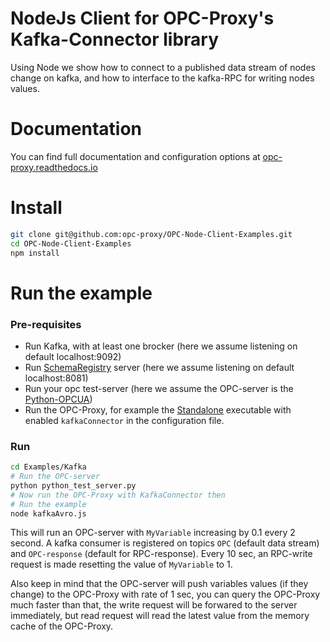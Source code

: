 # NodeJs Client for OPC-Proxy's Kafka-Connector library

Using Node we show how to connect to a published data stream of nodes change on kafka, and how to interface to the kafka-RPC for writing nodes values.

# Documentation
You can find full documentation and configuration options at [opc-proxy.readthedocs.io](https://opc-proxy.readthedocs.io/en/latest/)


# Install

```bash
git clone git@github.com:opc-proxy/OPC-Node-Client-Examples.git
cd OPC-Node-Client-Examples
npm install
```

# Run the example

### Pre-requisites

- Run Kafka, with at least one brocker (here we assume listening on default localhost:9092)
- Run [SchemaRegistry](https://www.confluent.io/confluent-schema-registry) server (here we assume listening on default localhost:8081)
- Run your opc test-server (here we assume the OPC-server is the [Python-OPCUA](https://github.com/FreeOpcUa/python-opcua))
- Run the OPC-Proxy, for example the [Standalone](https://github.com/opc-proxy/opcProxy-Standalone) executable with enabled ``kafkaConnector`` in the configuration file.

### Run 

```bash
cd Examples/Kafka
# Run the OPC-server
python python_test_server.py
# Now run the OPC-Proxy with KafkaConnector then 
# Run the example
node kafkaAvro.js
```

This will run an OPC-server with  ``MyVariable`` increasing by 0.1 every 2 second. 
A kafka consumer is registered on topics ``OPC`` (default data stream) and ``OPC-response`` (default for RPC-response).
Every 10 sec, an RPC-write request is made resetting the value of ``MyVariable`` to 1.

Also keep in mind that the OPC-server will push variables values (if they change) to the OPC-Proxy
with rate of 1 sec, you can query the OPC-Proxy much faster than that, the write request will be forwared
to the server immediately, but read request will read the latest value from the memory cache of the
OPC-Proxy.
 
